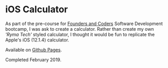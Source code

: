 # iOS Calculator

As part of the pre-course for [Founders and Coders](https://www.foundersandcoders.com/) Software Development bootcamp, I was ask to create a calculator. Rather than create my own _'Ryma Tech'_ styled calculator, I thought it would be fun to replicate the Apple's iOS (12.1.4) calculator.

Available on [Github Pages](https://rymatech.github.io/ios-calculator/).

Completed February 2019.
